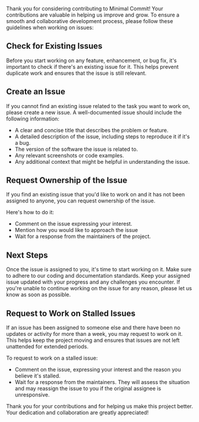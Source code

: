 Thank you for considering contributing to Minimal Commit! Your contributions are valuable in helping us improve and grow. To ensure a smooth and collaborative development process, please follow these guidelines when working on issues:

## Check for Existing Issues
Before you start working on any feature, enhancement, or bug fix, it's important to check if there's an existing issue for it. This helps prevent duplicate work and ensures that the issue is still relevant.

## Create an Issue
If you cannot find an existing issue related to the task you want to work on, please create a new issue. A well-documented issue should include the following information:

- A clear and concise title that describes the problem or feature.
- A detailed description of the issue, including steps to reproduce it if it's a bug.
- The version of the software the issue is related to.
- Any relevant screenshots or code examples.
- Any additional context that might be helpful in understanding the issue.

## Request Ownership of the Issue
If you find an existing issue that you'd like to work on and it has not been assigned to anyone, you can request ownership of the issue. 

Here's how to do it:

- Comment on the issue expressing your interest.
- Mention how you would like to approach the issue
- Wait for a response from the maintainers of the project. 

## Next Steps
Once the issue is assigned to you, it's time to start working on it. Make sure to adhere to our coding and documentation standards. Keep your assigned issue updated with your progress and any challenges you encounter. If you're unable to continue working on the issue for any reason, please let us know as soon as possible.

## Request to Work on Stalled Issues
If an issue has been assigned to someone else and there have been no updates or activity for more than a week, you may request to work on it. This helps keep the project moving and ensures that issues are not left unattended for extended periods.

To request to work on a stalled issue:

- Comment on the issue, expressing your interest and the reason you believe it's stalled.
- Wait for a response from the maintainers. They will assess the situation and may reassign the issue to you if the original assignee is unresponsive.

Thank you for your contributions and for helping us make this project better. Your dedication and collaboration are greatly appreciated!
